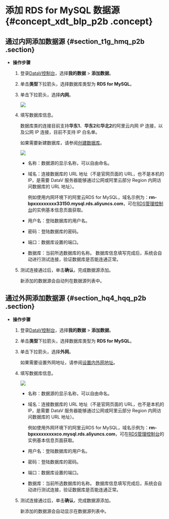 # 添加 RDS for MySQL 数据源 {#concept_xdt_blp_p2b .concept}

## 通过内网添加数据源 {#section_t1g_hmq_p2b .section}

-   **操作步骤** 
    1.  登录[DataV控制台](https://datav.alibabacloud.com/)，选择**我的数据** \> **添加数据**。
    2.  单击**类型**下拉箭头，选择数据库类型为 **RDS for MySQL**。
    3.  单击下拉箭头，选择**内网**。

        ![](http://static-aliyun-doc.oss-cn-hangzhou.aliyuncs.com/assets/img/16534/15590145247824_zh-CN.png)

    4.  填写数据库信息。

        数据库类的连接目前支持**华东1**、**华东2**和**华北2**的阿里云内网 IP 连接，以及公网 IP 连接，目前不支持 IP 白名单。

        如果需要新建数据库，请参阅[创建数据库](https://www.alibabacloud.com/help/doc-detail/26190.htm)。

        ![](http://static-aliyun-doc.oss-cn-hangzhou.aliyuncs.com/assets/img/16534/15590145247826_zh-CN.png)

        -   名称：数据源的显示名称，可以自由命名。
        -   域名：连接数据库的 URL 地址（不是官网页面的 URL，也不是本机的 IP，是需要 DataV 服务器能够通过公网或阿里云部分 Region 内网访问数据库的 URL 地址）。

            例如使用内网环境下的阿里云RDS for MySQL，域名示例为：**rm-bpxxxxxxxxx33150.mysql.rds.aliyuncs.com**，可在[RDS管理控制台](https://rdsnext.console.aliyun.com/)的实例基本信息页面获取。

        -   用户名：登陆数据库的用户名。
        -   密码：登陆数据库的密码。
        -   端口：数据库设置的端口。
        -   数据库：当前所选数据库的名称。
        数据库信息填写完成后，系统会自动进行测试连接，验证数据库是否能连通正常。

    5.  测试连接通过后，单击**确认**，完成数据源添加。

        新添加的数据源会自动列在数据源列表中。


## 通过外网添加数据源 {#section_hq4_hqq_p2b .section}

-   **操作步骤** 
    1.  登录[DataV控制台](https://datav.alibabacloud.com/)，选择**我的数据** \> **添加数据**。
    2.  单击**类型**下拉箭头，选择数据库类型为 **RDS for MySQL**。
    3.  单击下拉箭头，选择**外网**。

        如果需要设置外网地址，请参阅[设置内外网地址](https://www.alibabacloud.com/help/doc-detail/26195.htm)。

    4.  填写数据库信息。

        ![](http://static-aliyun-doc.oss-cn-hangzhou.aliyuncs.com/assets/img/16534/15590145247829_zh-CN.png)

        -   名称：数据源的显示名称，可以自由命名。
        -   域名：连接数据库的 URL 地址（不是官网页面的 URL，也不是本机的 IP，是需要 DataV 服务器能够通过公网或阿里云部分 Region 内网访问数据库的 URL 地址）。

            例如使用外网环境下的阿里云RDS for MySQL，域名示例为：**rm-bpxxxxxxxxxco.mysql.rds.aliyuncs.com**，可在[RDS管理控制台](https://rdsnext.console.aliyun.com/)的实例基本信息页面获取。

        -   用户名：登陆数据库的用户名。
        -   密码：登陆数据库的密码。
        -   端口：数据库设置的端口。
        -   数据库：当前所选数据库的名称。
        数据库信息填写完成后，系统会自动进行测试连接，验证数据库是否能连通正常。

    5.  测试连接通过后，单击**确认**，完成数据源添加。

        新添加的数据源会自动显示在数据源列表中。



